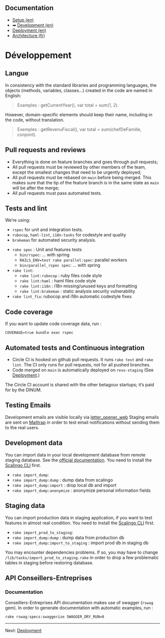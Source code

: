 ## Documentation

* [Setup (en)](01-setup.md)
* ➡ [Development (en)](02-development.md)
* [Deployment (en)](03-deployment.md)
* [Architecture (fr)](04-architecture.md)

# Développement

## Langue

In consistency with the standard libraries and programming languages, the objects (methods, variables, classes…) created in the code are named in English:

> Examples : getCurrentYear(), var total = sum(1, 2).

However, domain-specific elements should keep their name, including in the code, without translation.

> Exemples : getRevenuFiscal(), var total = sum(chefDeFamille, conjoint).

## Pull requests and reviews

* Everything is done on feature branches and goes through pull requests;
* All pull requests must be reviewed by other members of the team, except the smallest changes that need to be urgently deployed;
* All pull requests must be rebased on `main` before being merged. This makes sure that the tip of the feature branch is in the same state as `main` will be after the merge;
* All pull requests must pass automated tests.

## Tests and lint

We’re using:
* `rspec` for unit and integration tests.
* `rubocop`, `haml-lint`, `i18n-tasks` for codestyle and quality
* `brakeman` for automated security analysis.

- `rake spec` : Unit and features tests
  - `bin/rspec`: … with spring
  - `RAILS_ENV=test rake parallel:spec`: parallel workers
  - `bin/parallel_rspec spec`: … with spring
- `rake lint`:
  - `rake lint:rubocop` : ruby files code style
  - `rake lint:haml` : haml files code style
  - `rake lint:i18n` : i18n missing/unused keys and formatting
  - `rake lint:brakeman` : static analysis security vulnerability
- `rake lint_fix`: rubocop and i18n automatic codestyle fixes

## Code coverage

If you want to update code coverage data, run :
```
COVERAGE=true bundle exec rspec
```


## Automated tests and Continuous integration

* Circle CI is hooked on github pull requests. It runs `rake test` and `rake lint`. The CI only runs for pull requests, not for all pushed branches.
* Code merged on `main` is automatically deployed on `reso-staging` (See [Deployment](03-deployment.md).)

The Circle CI account is shared with the other betagouv startups; it’s paid for by the DINUM.

## Testing Emails

Development emails are visible locally via [letter_opener_web](http://localhost:3000/letter_opener)
Staging emails are sent on [Mailtrap](https://mailtrap.io/) in order to test email notifications without sending them to the real users.

## Development data

You can import data in your local development database from remote staging database. See the [official documentation](https://doc.scalingo.com/platform/databases/access). You need to install the [Scalingo CLI](http://doc.scalingo.com/app/command-line-tool.html) first.

- `rake import_dump`:
 - `rake import_dump:dump` : dump data from scalingo
 - `rake import_dump:import` : drop local db and import
 - `rake import_dump:anonymize` : anonymize personal information fields

## Staging data

You can import production data in staging application, if you want to test features in almost real condition. You need to install the [Scalingo CLI](http://doc.scalingo.com/app/command-line-tool.html) first.

- `rake import_prod_to_staging`:
 - `rake import_dump:dump` : dump data from production db
 - `rake import_dump:import_to_staging` : import prod db in staging db

You may encounter dependencies problems. If so, you may have to change `/lib/tasks/import_prod_to_staging.rake` in order to drop a few problematic tables in staging before restoring database.

## API Conseillers-Entreprises

### Documentation

Conseillers-Entreprises API documentation makes use of swagger (`rswag` gem).
In order to generate documentation with automatic examples, run :

`rake rswag:specs:swaggerize SWAGGER_DRY_RUN=0`

---

Next: [Deployment](03-deployment.md)
